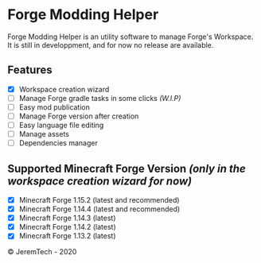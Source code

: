 # Forge Modding Helper
Forge Modding Helper is an utility software to manage Forge's Workspace.
It is still in developpment, and for now no release are available.

## Features

- [x] Workspace creation wizard
- [ ] Manage Forge gradle tasks in some clicks *(W.I.P)*
- [ ] Easy mod publication
- [ ] Manage Forge version after creation
- [ ] Easy language file editing 
- [ ] Manage assets
- [ ] Dependencies manager

## Supported Minecraft Forge Version *(only in the workspace creation wizard for now)*

- [x] Minecraft Forge 1.15.2 (latest and recommended)
- [x] Minecraft Forge 1.14.4 (latest and recommended)
- [x] Minecraft Forge 1.14.3 (latest)
- [x] Minecraft Forge 1.14.2 (latest)
- [x] Minecraft Forge 1.13.2 (latest)

© JeremTech - 2020

